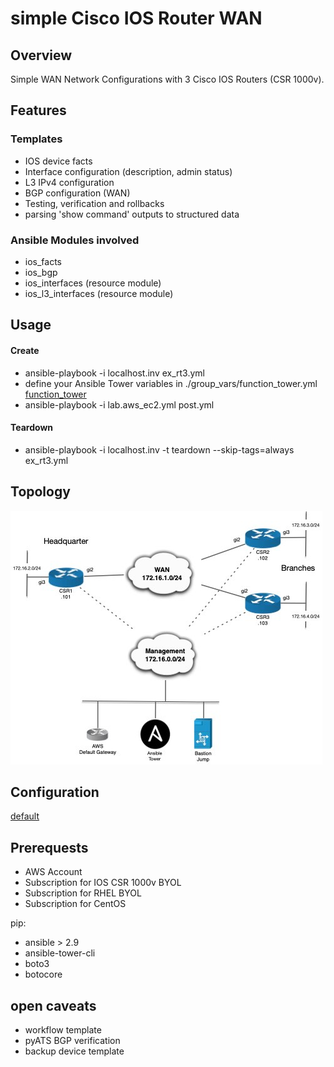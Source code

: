 # **simple Cisco IOS Router WAN**

## **Overview**
Simple WAN Network Configurations with 3 Cisco IOS Routers (CSR 1000v).

## **Features**
### **Templates**
* IOS device facts
* Interface configuration (description, admin status)
* L3 IPv4 configuration
* BGP configuration (WAN)
* Testing, verification and rollbacks
* parsing 'show command' outputs to structured data

### **Ansible Modules involved**
* ios_facts
* ios_bgp 
* ios_interfaces (resource module)
* ios_l3_interfaces (resource module)

## **Usage**
#### **Create**
* ansible-playbook -i localhost.inv ex_rt3.yml
* define your Ansible Tower variables in ./group_vars/function_tower.yml
[function_tower](./group_vars/function_tower.yml)
* ansible-playbook -i lab.aws_ec2.yml post.yml 
#### **Teardown**
* ansible-playbook -i localhost.inv -t teardown --skip-tags=always ex_rt3.yml

## **Topology**

![WAN](RT3_WAN.jpg)

## **Configuration**
[default](../examples/aws_rt3.yml)

## **Prerequests**
* AWS Account 
* Subscription for IOS CSR 1000v BYOL 
* Subscription for RHEL BYOL
* Subscription for CentOS

pip:
* ansible > 2.9             
* ansible-tower-cli  
* boto3
* botocore

## **open caveats**
* workflow template
* pyATS BGP verification
* backup device template
